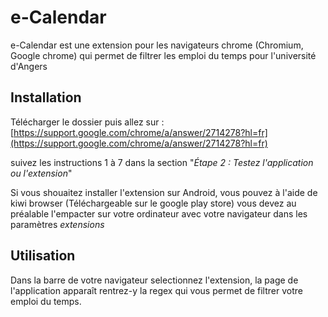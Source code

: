 # e-Calendar

e-Calendar est une extension pour les navigateurs chrome (Chromium, Google chrome)
qui permet de filtrer les emploi du temps pour l'université d'Angers
## Installation
Télécharger le dossier puis allez sur :
[https://support.google.com/chrome/a/answer/2714278?hl=fr](https://support.google.com/chrome/a/answer/2714278?hl=fr)

suivez les instructions 1 à 7 dans la section "*Étape 2 : Testez l'application ou l'extension*"

Si vous shouaitez installer l'extension sur Android, vous pouvez à l'aide de kiwi browser (Téléchargeable sur le google play store) 
vous devez au préalable l'empacter sur votre ordinateur avec votre navigateur dans les paramètres *extensions*
## Utilisation
Dans la barre de votre navigateur selectionnez l'extension, la page de l'application apparaît rentrez-y la regex qui vous permet de filtrer votre emploi du temps.
